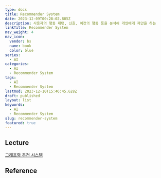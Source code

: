 ```yaml
---
type: docs
title: Recommender System
date: 2023-12-09T00:28:02.805Z
description: 사용자의 행동 패턴, 신호, 이전의 행동 등을 분석해 개인에게 제안을 하는 것에 맞춤화된 기술
linkTitle: Recommender System
nav_weight: 4
nav_icon:
  vendor: bs
  name: book
  color: blue
series:
  - AI
categories:
  - AI
  - Recommender System
tags:
  - AI
  - Recommender System
lastmod: 2023-12-10T15:46:45.628Z
draft: published
layout: list
keywords:
  - AI
  - Recommender System
slug: recommender-system
featured: true
---
```


## Lecture

[그래프와 추천 시스템](https://www.boostcourse.org/ai211)

## Reference
